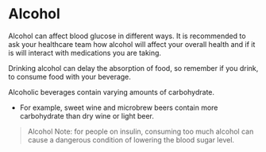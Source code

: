 # Alcohol

Alcohol can affect blood glucose in different ways. It is recommended to ask your healthcare team how alcohol will affect your overall health and if it is will interact with medications you are taking.

Drinking alcohol can delay the absorption of food, so remember if you drink, to consume food with your beverage.

Alcoholic beverages contain varying amounts of carbohydrate.

- For example, sweet wine and microbrew beers contain more carbohydrate than dry wine or light beer.

> Alcohol Note: for people on insulin, consuming too much alcohol can cause a dangerous condition of lowering the blood sugar level.
